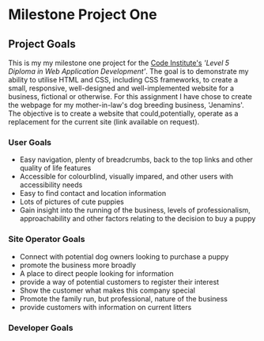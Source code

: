 # Milestone Project One

## Project Goals

This is my my milestone one project for the
[Code Institute's](http://www.codeinstitute.net) _'Level 5 Diploma in Web
Application Development'_. The goal is to demonstrate my ability to utilise HTML
and CSS, including CSS frameworks, to create a small, responsive, well-designed
and well-implemented website for a business, fictional or otherwise. For this
assignment I have chose to create the webpage for my mother-in-law's dog
breeding business, 'Jenamins'. The objective is to create a website that
could,potentially, operate as a replacement for the current site (link available
on request).

### User Goals

- Easy navigation, plenty of breadcrumbs, back to the top links and other
  quality of life features
- Accessible for colourblind, visually impared, and other users with
  accessibility needs
- Easy to find contact and location information
- Lots of pictures of cute puppies
- Gain insight into the running of the business, levels of professionalism,
  approachability and other factors relating to the decision to buy a puppy

### Site Operator Goals

- Connect with potential dog owners looking to purchase a puppy
- promote the business more broadly
- A place to direct people looking for information
- provide a way of potential customers to register their interest
- Show the customer what makes this company special
- Promote the family run, but professional, nature of the business
- provide customers with information on current litters

### Developer Goals
